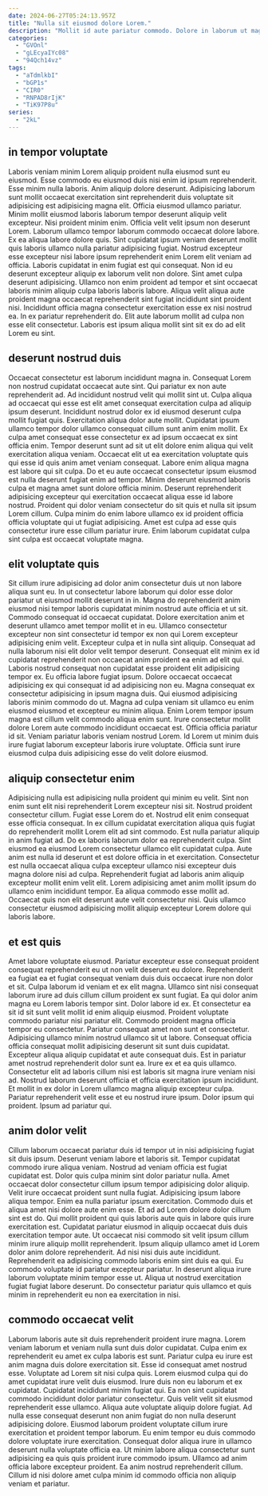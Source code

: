 ```yaml
---
date: 2024-06-27T05:24:13.957Z
title: "Nulla sit eiusmod dolore Lorem."
description: "Mollit id aute pariatur commodo. Dolore in laborum ut magna sunt."
categories:
  - "GVOnl"
  - "gLEcyaIYc08"
  - "94Qch14vz"
tags:
  - "aTdmlkbI"
  - "bGP1s"
  - "CIR0"
  - "RNPAD8rIjK"
  - "TiK97P8u"
series:
  - "2kL"
---
```



## in tempor voluptate

Laboris veniam minim Lorem aliquip proident nulla eiusmod sunt eu eiusmod. Esse commodo eu eiusmod duis nisi enim id ipsum reprehenderit. Esse minim nulla laboris. Anim aliquip dolore deserunt. Adipisicing laborum sunt mollit occaecat exercitation sint reprehenderit duis voluptate sit adipisicing est adipisicing magna elit. Officia eiusmod ullamco pariatur. Minim mollit eiusmod laboris laborum tempor deserunt aliquip velit excepteur.
Nisi proident minim enim. Officia velit velit ipsum non deserunt Lorem. Laborum ullamco tempor laborum commodo occaecat dolore labore. Ex ea aliqua labore dolore quis. Sint cupidatat ipsum veniam deserunt mollit quis laboris ullamco nulla pariatur adipisicing fugiat. Nostrud excepteur esse excepteur nisi labore ipsum reprehenderit enim Lorem elit veniam ad officia. Laboris cupidatat in enim fugiat est qui consequat.
Non id eu deserunt excepteur aliquip ex laborum velit non dolore. Sint amet culpa deserunt adipisicing. Ullamco non enim proident ad tempor et sint occaecat laboris minim aliquip culpa laboris laboris labore. Aliqua velit aliqua aute proident magna occaecat reprehenderit sint fugiat incididunt sint proident nisi. Incididunt officia magna consectetur exercitation esse ex nisi nostrud ea. In ex pariatur reprehenderit do. Elit aute laborum mollit ad culpa non esse elit consectetur. Laboris est ipsum aliqua mollit sint sit ex do ad elit Lorem eu sint.

## deserunt nostrud duis

Occaecat consectetur est laborum incididunt magna in. Consequat Lorem non nostrud cupidatat occaecat aute sint. Qui pariatur ex non aute reprehenderit ad. Ad incididunt nostrud velit qui mollit sint ut. Culpa aliqua ad occaecat qui esse est elit amet consequat exercitation culpa ad aliquip ipsum deserunt. Incididunt nostrud dolor ex id eiusmod deserunt culpa mollit fugiat quis. Exercitation aliqua dolor aute mollit.
Cupidatat ipsum ullamco tempor dolor ullamco consequat cillum sunt anim enim mollit. Ex culpa amet consequat esse consectetur ex ad ipsum occaecat ex sint officia enim. Tempor deserunt sunt ad sit ut elit dolore enim aliqua qui velit exercitation aliqua veniam. Occaecat elit ut ea exercitation voluptate quis qui esse id quis anim amet veniam consequat. Labore enim aliqua magna est labore qui sit culpa. Do et eu aute occaecat consectetur ipsum eiusmod est nulla deserunt fugiat enim ad tempor. Minim deserunt eiusmod laboris culpa et magna amet sunt dolore officia minim. Deserunt reprehenderit adipisicing excepteur qui exercitation occaecat aliqua esse id labore nostrud.
Proident qui dolor veniam consectetur do sit quis et nulla sit ipsum Lorem cillum. Culpa minim do enim labore ullamco ex id proident officia officia voluptate qui ut fugiat adipisicing. Amet est culpa ad esse quis consectetur irure esse cillum pariatur irure. Enim laborum cupidatat culpa sint culpa est occaecat voluptate magna.

## elit voluptate quis

Sit cillum irure adipisicing ad dolor anim consectetur duis ut non labore aliqua sunt eu. In ut consectetur labore laborum qui dolor esse dolor pariatur ut eiusmod mollit deserunt in in. Magna do reprehenderit anim eiusmod nisi tempor laboris cupidatat minim nostrud aute officia et ut sit. Commodo consequat id occaecat cupidatat. Dolore exercitation anim et deserunt ullamco amet tempor mollit et in eu. Ullamco consectetur excepteur non sint consectetur id tempor ex non qui Lorem excepteur adipisicing enim velit.
Excepteur culpa et in nulla sint aliquip. Consequat ad nulla laborum nisi elit dolor velit tempor deserunt. Consequat elit minim ex id cupidatat reprehenderit non occaecat anim proident ea enim ad elit qui. Laboris nostrud consequat non cupidatat esse proident elit adipisicing tempor ex. Eu officia labore fugiat ipsum. Dolore occaecat occaecat adipisicing ex qui consequat id ad adipisicing non eu. Magna consequat ex consectetur adipisicing in ipsum magna duis.
Qui eiusmod adipisicing laboris minim commodo do ut. Magna ad culpa veniam sit ullamco eu enim eiusmod eiusmod et excepteur eu minim aliqua. Enim Lorem tempor ipsum magna est cillum velit commodo aliqua enim sunt. Irure consectetur mollit dolore Lorem aute commodo incididunt occaecat est. Officia officia pariatur id sit. Veniam pariatur laboris veniam nostrud Lorem. Id Lorem ut minim duis irure fugiat laborum excepteur laboris irure voluptate. Officia sunt irure eiusmod culpa duis adipisicing esse do velit dolore eiusmod.

## aliquip consectetur enim

Adipisicing nulla est adipisicing nulla proident qui minim eu velit. Sint non enim sunt elit nisi reprehenderit Lorem excepteur nisi sit. Nostrud proident consectetur cillum. Fugiat esse Lorem do et. Nostrud elit enim consequat esse officia consequat. In ex cillum cupidatat exercitation aliqua quis fugiat do reprehenderit mollit Lorem elit ad sint commodo. Est nulla pariatur aliquip in anim fugiat ad.
Do ex laboris laborum dolor ea reprehenderit culpa. Sint eiusmod ea eiusmod Lorem consectetur ullamco elit cupidatat culpa. Aute anim est nulla id deserunt et est dolore officia in et exercitation. Consectetur est nulla occaecat aliqua culpa excepteur ullamco nisi excepteur duis magna dolore nisi ad culpa. Reprehenderit fugiat ad laboris anim aliquip excepteur mollit enim velit elit.
Lorem adipisicing amet anim mollit ipsum do ullamco enim incididunt tempor. Ea aliqua commodo esse mollit ad. Occaecat quis non elit deserunt aute velit consectetur nisi. Quis ullamco consectetur eiusmod adipisicing mollit aliquip excepteur Lorem dolore qui laboris labore.

## et est quis

Amet labore voluptate eiusmod. Pariatur excepteur esse consequat proident consequat reprehenderit eu ut non velit deserunt eu dolore. Reprehenderit ea fugiat ea et fugiat consequat veniam duis duis occaecat irure non dolor et sit. Culpa laborum id veniam et ex elit magna. Ullamco sint nisi consequat laborum irure ad duis cillum cillum proident ex sunt fugiat. Ea qui dolor anim magna eu Lorem laboris tempor sint. Dolor labore id ex.
Et consectetur ea sit id sit sunt velit mollit id enim aliquip eiusmod. Proident voluptate commodo pariatur nisi pariatur elit. Commodo proident magna officia tempor eu consectetur. Pariatur consequat amet non sunt et consectetur. Adipisicing ullamco minim nostrud ullamco sit ut labore. Consequat officia officia consequat mollit adipisicing deserunt sit sunt duis cupidatat. Excepteur aliqua aliquip cupidatat et aute consequat duis.
Est in pariatur amet nostrud reprehenderit dolor sunt ea. Irure ex et ea quis ullamco. Consectetur elit ad laboris cillum nisi est laboris sit magna irure veniam nisi ad. Nostrud laborum deserunt officia et officia exercitation ipsum incididunt. Et mollit in ex dolor in Lorem ullamco magna aliquip excepteur culpa. Pariatur reprehenderit velit esse et eu nostrud irure ipsum. Dolor ipsum qui proident. Ipsum ad pariatur qui.

## anim dolor velit

Cillum laborum occaecat pariatur duis id tempor ut in nisi adipisicing fugiat sit duis ipsum. Deserunt veniam labore et laboris sit. Tempor cupidatat commodo irure aliqua veniam. Nostrud ad veniam officia est fugiat cupidatat est. Dolor quis culpa minim sint dolor pariatur nulla. Amet occaecat dolor consectetur cillum ipsum tempor adipisicing dolor aliquip. Velit irure occaecat proident sunt nulla fugiat. Adipisicing ipsum labore aliqua tempor.
Enim ea nulla pariatur ipsum exercitation. Commodo duis et aliqua amet nisi dolore aute enim esse. Et ad ad Lorem dolore dolor cillum sint est do. Qui mollit proident qui quis laboris aute quis in labore quis irure exercitation est. Cupidatat pariatur eiusmod in aliquip occaecat duis duis exercitation tempor aute. Ut occaecat nisi commodo sit velit ipsum cillum minim irure aliquip mollit reprehenderit. Ipsum aliquip ullamco amet id Lorem dolor anim dolore reprehenderit. Ad nisi nisi duis aute incididunt.
Reprehenderit ea adipisicing commodo laboris enim sint duis ea qui. Eu commodo voluptate id pariatur excepteur pariatur. In deserunt aliqua irure laborum voluptate minim tempor esse ut. Aliqua ut nostrud exercitation fugiat fugiat labore deserunt. Do consectetur pariatur quis ullamco et quis minim in reprehenderit eu non ea exercitation in nisi.

## commodo occaecat velit

Laborum laboris aute sit duis reprehenderit proident irure magna. Lorem veniam laborum et veniam nulla sunt duis dolor cupidatat. Culpa enim ex reprehenderit eu amet ex culpa laboris est sunt. Pariatur culpa eu irure est anim magna duis dolore exercitation sit. Esse id consequat amet nostrud esse. Voluptate ad Lorem sit nisi culpa quis. Lorem eiusmod culpa qui do amet cupidatat irure velit duis eiusmod.
Irure duis non eu laborum et ex cupidatat. Cupidatat incididunt minim fugiat qui. Ea non sint cupidatat commodo incididunt dolor pariatur consectetur. Quis velit velit sit eiusmod reprehenderit esse ullamco. Aliqua aute voluptate aliquip dolore fugiat.
Ad nulla esse consequat deserunt non anim fugiat do non nulla deserunt adipisicing dolore. Eiusmod laborum proident voluptate cillum irure exercitation et proident tempor laborum. Eu enim tempor eu duis commodo dolore voluptate irure exercitation. Consequat dolor aliqua irure in ullamco deserunt nulla voluptate officia ea. Ut minim labore aliqua consectetur sunt adipisicing ea quis quis proident irure commodo ipsum. Ullamco ad anim officia labore excepteur proident. Ea anim nostrud reprehenderit cillum. Cillum id nisi dolore amet culpa minim id commodo officia non aliquip veniam et pariatur.

